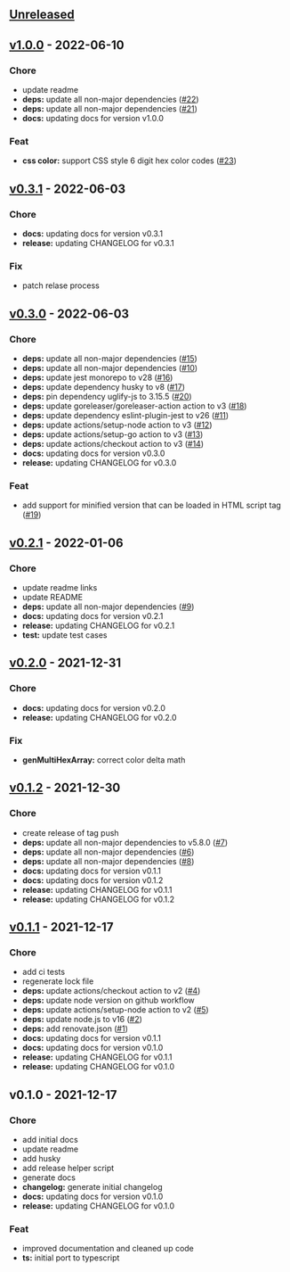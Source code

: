 <a name="unreleased"></a>
## [Unreleased]


<a name="v1.0.0"></a>
## [v1.0.0] - 2022-06-10
### Chore
- update readme
- **deps:** update all non-major dependencies ([#22](https://github.com/clok/halli/issues/22))
- **deps:** update all non-major dependencies ([#21](https://github.com/clok/halli/issues/21))
- **docs:** updating docs for version v1.0.0

### Feat
- **css color:** support CSS style 6 digit hex color codes ([#23](https://github.com/clok/halli/issues/23))


<a name="v0.3.1"></a>
## [v0.3.1] - 2022-06-03
### Chore
- **docs:** updating docs for version v0.3.1
- **release:** updating CHANGELOG for v0.3.1

### Fix
- patch relase process


<a name="v0.3.0"></a>
## [v0.3.0] - 2022-06-03
### Chore
- **deps:** update all non-major dependencies ([#15](https://github.com/clok/halli/issues/15))
- **deps:** update all non-major dependencies ([#10](https://github.com/clok/halli/issues/10))
- **deps:** update jest monorepo to v28 ([#16](https://github.com/clok/halli/issues/16))
- **deps:** update dependency husky to v8 ([#17](https://github.com/clok/halli/issues/17))
- **deps:** pin dependency uglify-js to 3.15.5 ([#20](https://github.com/clok/halli/issues/20))
- **deps:** update goreleaser/goreleaser-action action to v3 ([#18](https://github.com/clok/halli/issues/18))
- **deps:** update dependency eslint-plugin-jest to v26 ([#11](https://github.com/clok/halli/issues/11))
- **deps:** update actions/setup-node action to v3 ([#12](https://github.com/clok/halli/issues/12))
- **deps:** update actions/setup-go action to v3 ([#13](https://github.com/clok/halli/issues/13))
- **deps:** update actions/checkout action to v3 ([#14](https://github.com/clok/halli/issues/14))
- **docs:** updating docs for version v0.3.0
- **release:** updating CHANGELOG for v0.3.0

### Feat
- add support for minified version that can be loaded in HTML script tag ([#19](https://github.com/clok/halli/issues/19))


<a name="v0.2.1"></a>
## [v0.2.1] - 2022-01-06
### Chore
- update readme links
- update README
- **deps:** update all non-major dependencies ([#9](https://github.com/clok/halli/issues/9))
- **docs:** updating docs for version v0.2.1
- **release:** updating CHANGELOG for v0.2.1
- **test:** update test cases


<a name="v0.2.0"></a>
## [v0.2.0] - 2021-12-31
### Chore
- **docs:** updating docs for version v0.2.0
- **release:** updating CHANGELOG for v0.2.0

### Fix
- **genMultiHexArray:** correct color delta math


<a name="v0.1.2"></a>
## [v0.1.2] - 2021-12-30
### Chore
- create release of tag push
- **deps:** update all non-major dependencies to v5.8.0 ([#7](https://github.com/clok/halli/issues/7))
- **deps:** update all non-major dependencies ([#6](https://github.com/clok/halli/issues/6))
- **deps:** update all non-major dependencies ([#8](https://github.com/clok/halli/issues/8))
- **docs:** updating docs for version v0.1.1
- **docs:** updating docs for version v0.1.2
- **release:** updating CHANGELOG for v0.1.1
- **release:** updating CHANGELOG for v0.1.2


<a name="v0.1.1"></a>
## [v0.1.1] - 2021-12-17
### Chore
- add ci tests
- regenerate lock file
- **deps:** update actions/checkout action to v2 ([#4](https://github.com/clok/halli/issues/4))
- **deps:** update node version on github workflow
- **deps:** update actions/setup-node action to v2 ([#5](https://github.com/clok/halli/issues/5))
- **deps:** update node.js to v16 ([#2](https://github.com/clok/halli/issues/2))
- **deps:** add renovate.json ([#1](https://github.com/clok/halli/issues/1))
- **docs:** updating docs for version v0.1.1
- **docs:** updating docs for version v0.1.0
- **release:** updating CHANGELOG for v0.1.1
- **release:** updating CHANGELOG for v0.1.0


<a name="v0.1.0"></a>
## v0.1.0 - 2021-12-17
### Chore
- add initial docs
- update readme
- add husky
- add release helper script
- generate docs
- **changelog:** generate initial changelog
- **docs:** updating docs for version v0.1.0
- **release:** updating CHANGELOG for v0.1.0

### Feat
- improved documentation and cleaned up code
- **ts:** initial port to typescript


[Unreleased]: https://github.com/clok/halli/compare/v1.0.0...HEAD
[v1.0.0]: https://github.com/clok/halli/compare/v0.3.1...v1.0.0
[v0.3.1]: https://github.com/clok/halli/compare/v0.3.0...v0.3.1
[v0.3.0]: https://github.com/clok/halli/compare/v0.2.1...v0.3.0
[v0.2.1]: https://github.com/clok/halli/compare/v0.2.0...v0.2.1
[v0.2.0]: https://github.com/clok/halli/compare/v0.1.2...v0.2.0
[v0.1.2]: https://github.com/clok/halli/compare/v0.1.1...v0.1.2
[v0.1.1]: https://github.com/clok/halli/compare/v0.1.0...v0.1.1
